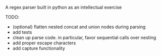 A regex parser built in python as an intellectual exercise

TODO:
- (optional) flatten nested concat and union nodes during parsing
- add tests
- clean up parse code. in particular, favor sequential calls over nesting
- add proper escape characters
- add capture functionality
